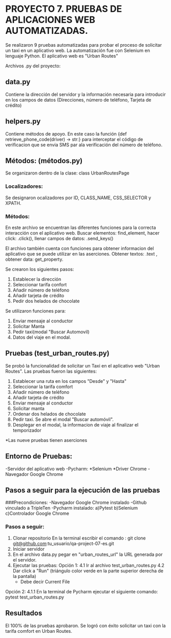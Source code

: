 
# PROYECTO 7. PRUEBAS DE APLICACIONES WEB AUTOMATIZADAS.

Se realizaron 9 pruebas automatizadas para probar el proceso de solicitar un taxi en un aplicativo web. 
La automatización fue  con Selenium en lenguaje Python. 
El aplicativo web es "Urban Routes"

Archivos .py del proyecto:

## data.py
Contiene la dirección del servidor y la información necesaria para introducir en los campos de datos 
(Direcciones, número de teléfono, Tarjeta de crédito)

## helpers.py
Contiene métodos de apoyo. En este caso la función  {def retrieve_phone_code(driver) -> str:} para interceptar
el código de verificacion que se envia SMS par ala verificación del número de teléfono.


## Métodos: (métodos.py)
Se organizaron dentro de la clase:
class UrbanRoutesPage

### Localizadores: 
Se designaron ocalizadores por ID, CLASS_NAME, CSS_SELECTOR y XPATH.

### Métodos:
En este archivo se encuentran las diferentes funciones para la correcta interacción con el aplicativo web.
Buscar elementos: find_element, hacer click: .click(), llenar campos de datos: .send_keys()

El archivo también cuenta con funciones para obtener informacion del aplicativo que se puede utilizar en las aserciones.
Obtener textos: .text , obtener data: get_property. 

Se crearon los siguientes pasos:
1. Establecer la dirección
2. Seleccionar tarifa confort 
3. Añadir número de teléfono
4. Añadir tarjeta de crédito
5. Pedir dos helados de chocolate

Se utilizaron funciones para:
1. Enviar mensaje al conductor
2. Solicitar Manta
3. Pedir taxi(modal "Buscar Automovil)
4. Datos del viaje en el modal.

## Pruebas (test_urban_routes.py)
Se probó la funcionalidad de solicitar un Taxi en el aplicativo web "Urban Routes".
Las pruebas fueron las siguientes:
1. Establecer una ruta en los campos "Desde" y "Hasta"
2. Seleccionar la tarifa comfort
3. Añadir número de teléfono
4. Añadir tarjeta de crédito
5. Enviar mensaje al conductor
6. Solicitar manta
7. Ordenar dos helados de chocolate
8. Pedir taxi. Se abre el modal "Buscar automóvil".
9. Desplegar en el modal, la informacion de viaje  al finalizar el temporizador

*Las nueve pruebas tienen aserciones

## Entorno de Pruebas:
-Servidor del aplicativo web
-Pycharm:
*Selenium 
*Driver Chrome
-Navegador Google Chrome

## Pasos a seguir para la ejecución de las pruebas

###Precondiciones:
-Navegador Google Chrome instalado
-Github vinculado a TripleTen
-Pycharm instalado:
a)Pytest
b)Selenium
c)Controlador Google Chrome

### Pasos a seguir:
1. Clonar repositorio 
En la terminal escribir el comando : git clone git@github.com:tu_usuario/qa-project-07-es.git
2. Iniciar servidor 
3. En el archivo data.py pegar en "urban_routes_url" la URL generada por el servidor.
4. Ejecutar las pruebas: 
Opción 1:
4.1 Ir al archivo test_urban_routes.py
4.2 Dar click a "Run" (triángulo color verde en la parte superior derecha de la pantalla) 
    * Debe decir Current File
   
Opción 2:
4.1.1 En la terminal de Pycharm ejecutar el siguiente comando: pytest test_urban_routes.py 

## Resultados
El 100% de las pruebas aprobaron. Se logró con éxito solicitar un taxi con la tarifa comfort en Urban Routes.
